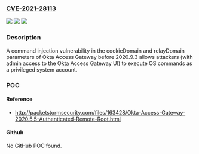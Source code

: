 ### [CVE-2021-28113](https://cve.mitre.org/cgi-bin/cvename.cgi?name=CVE-2021-28113)
![](https://img.shields.io/static/v1?label=Product&message=n%2Fa&color=blue)
![](https://img.shields.io/static/v1?label=Version&message=n%2Fa&color=blue)
![](https://img.shields.io/static/v1?label=Vulnerability&message=n%2Fa&color=brighgreen)

### Description

A command injection vulnerability in the cookieDomain and relayDomain parameters of Okta Access Gateway before 2020.9.3 allows attackers (with admin access to the Okta Access Gateway UI) to execute OS commands as a privileged system account.

### POC

#### Reference
- http://packetstormsecurity.com/files/163428/Okta-Access-Gateway-2020.5.5-Authenticated-Remote-Root.html

#### Github
No GitHub POC found.

